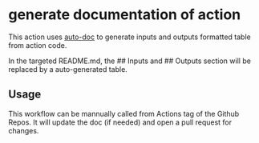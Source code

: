 # generate documentation of action


This action uses [auto-doc](https://github.com/tj-actions/auto-doc) to generate inputs and outputs formatted table from action code.

In the targeted README.md, the ## Inputs and ## Outputs section will be replaced by a auto-generated table.

## Usage

This workflow can be mannually called from Actions tag of the Github Repos. It will update the doc (if needed) and open a pull request for changes. 